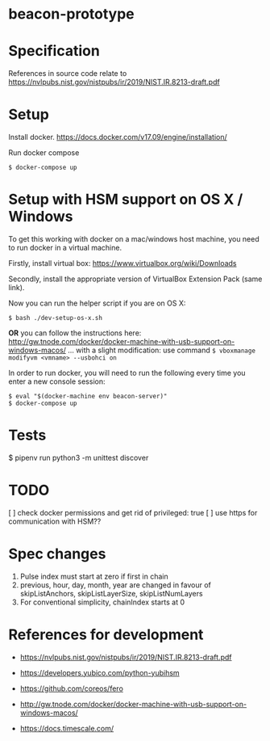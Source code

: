# beacon-prototype

# Specification

References in source code relate to https://nvlpubs.nist.gov/nistpubs/ir/2019/NIST.IR.8213-draft.pdf

# Setup

Install docker.
https://docs.docker.com/v17.09/engine/installation/

Run docker compose

```
$ docker-compose up
```

# Setup with HSM support on OS X / Windows

To get this working with docker on a mac/windows host machine, you need to run
docker in a virtual machine.

Firstly, install virtual box:
https://www.virtualbox.org/wiki/Downloads

Secondly, install the appropriate version of VirtualBox Extension Pack (same link).

Now you can run the helper script if you are on OS X:

```
$ bash ./dev-setup-os-x.sh
```

**OR** you can follow the instructions here: http://gw.tnode.com/docker/docker-machine-with-usb-support-on-windows-macos/
... with a slight modification: use command `$ vboxmanage modifyvm <vmname> --usbohci on`

In order to run docker, you will need to run the following every time you enter
a new console session:

```
$ eval "$(docker-machine env beacon-server)"
$ docker-compose up
```

# Tests

$ pipenv run python3 -m unittest discover

# TODO

[ ] check docker permissions and get rid of privileged: true
[ ] use https for communication with HSM??

# Spec changes

1. Pulse index must start at zero if first in chain
2. previous, hour, day, month, year are changed in favour of skipListAnchors, skipListLayerSize, skipListNumLayers
3. For conventional simplicity, chainIndex starts at 0

# References for development

* https://nvlpubs.nist.gov/nistpubs/ir/2019/NIST.IR.8213-draft.pdf
* https://developers.yubico.com/python-yubihsm
* https://github.com/coreos/fero
* http://gw.tnode.com/docker/docker-machine-with-usb-support-on-windows-macos/

* https://docs.timescale.com/

